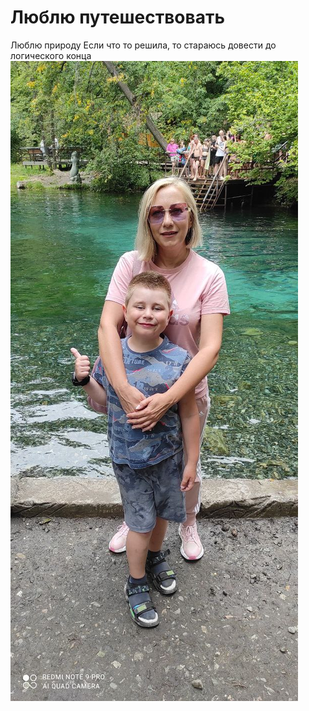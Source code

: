 # Люблю путешествовать
Люблю природу
Если что то решила, то стараюсь довести до логического конца
![alt text](photo_2024-06-11_11-20-34.jpg)
